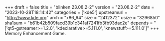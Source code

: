 +++
draft = false
title = "blinken 23.08.2-2"
version = "23.08.2-2"
date = "2023-10-28T18:14:42"
categories = ['kde5']
upstreamurl = "http://www.kde.org"
arch = "x86_64"
size = "2412372"
usize = "3296850"
sha1sum = "b61b42b509facd39b1c341af7241fb3fb93dac2e"
depends = "['qt5-gstreamer>=1.2.0', 'kdeclarative>=5.111.0', 'knewstuff>=5.111.0']"
+++
Memory Enhancement Game.